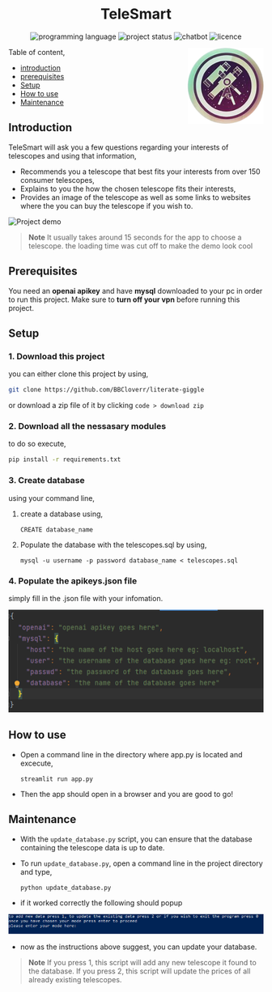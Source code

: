 <div align="center">

# TeleSmart
![programming language][python]
![project status][status]
![chatbot][gpt]
![licence][licence]

</div>

Table of content,
<img src="./media/teles logo1-modified.png" align="right"
     alt="project logo" width="150" height="150">
* [introduction](#introduction)
* [prerequisites](#prerequisites)
* [Setup](#setup)
* [How to use](#how-to-use)
* [Maintenance](#maintenance)

## Introduction

TeleSmart will ask you a few questions regarding your interests of telescopes and using that information,

* Recommends you a telescope that best fits your interests from over 150 consumer telescopes,
* Explains to you the how the chosen telescope fits their interests,
* Provides an image of the telescope as well as some links to websites where the you can buy the telescope if you wish to.

![Project demo][demo]

> **Note**
> It usually takes around 15 seconds for the app to choose a telescope. the loading time was cut off to make the demo look cool

## Prerequisites

You need an **openai apikey** and have **mysql** downloaded to your pc in order to run this project.
Make sure to **turn off your vpn** before running this project.

## Setup


### 1.  Download this project

you can either clone this project by using, 
```sh
git clone https://github.com/BBCloverr/literate-giggle
```
or
download a zip file of it by clicking `code > download zip`

### 2. Download all the nessasary modules

to do so execute,
```sh
pip install -r requirements.txt
```

### 3. Create database

using your command line,
1. create a database using,
    ```
    CREATE database_name
    ```
2. Populate the database with the telescopes.sql by using,
    ```
    mysql -u username -p password database_name < telescopes.sql
    ```

### 4. Populate the apikeys.json file

simply fill in the .json file with your infomation.

<img src="./media/apikeys2.png" alt="image of empty apikeys.json">

## How to use

* Open a command line in the directory where app.py is located and excecute,
    ```
    streamlit run app.py
    ```
* Then the app should open in a browser and you are good to go!

## Maintenance

* With the `update_database.py` script, you can ensure that the database containing the telescope data is up to date.

* To run `update_database.py`, open a command line in the project directory and type,
    ```
    python update_database.py
    ```
* if it worked correctly the following should popup

<img src="./media/update_database prompt.png" alt="prompt of update database">

* now as the instructions above suggest, you can update your database.

> **Note**
> If you press 1, this script will add any new telescope it found to the database.
> If you press 2, this script will update the prices of all already existing telescopes.


[demo]: media/project%20demo2.gif
[licence]: https://img.shields.io/badge/licence-GNU_General_Public_License_v3.0-green
[python]: https://img.shields.io/badge/made_with-Python-blue?logo=python
[gpt]: https://img.shields.io/badge/GPT_3.5_Turbo-20b2aa?logo=openai
[status]: https://img.shields.io/badge/WIP-ffa500

